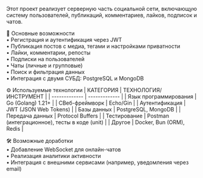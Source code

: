 Этот проект реализует серверную часть социальной сети, включающую систему пользователей, публикаций, комментариев, лайков, подписок и чатов.

🧠 Основные возможности</br>
• Регистрация и аутентификация через JWT</br>
• Публикация постов с медиа, тегами и настройками приватности</br>
• Лайки, комментарии, репосты</br>
• Подписки на пользователей</br>
• Чаты (личные и групповые)</br>
• Поиск и фильтрация данных</br>
• Интеграция с двумя СУБД: PostgreSQL и MongoDB</br>

⚙️ Используемые технологии
| КАТЕГОРИЯ  | ТЕХНОЛОГИЯ/ИНСТРУМЕНТ |
| ------------- | ------------- |
| Язык программирования  | Go (Golang) 1.21+  |
| CВеб-фреймворк  | Echo/Gin  |
| Аутентификация  | JWT (JSON Web Tokens)  |
| Базы данных  | PostgreSQL, MongoDB  |
| Передача данных  | Protocol Buffers  |
| Тестирование  | Postman (интеграционное), тесты в коде (unit)  |
| Другое  | Docker, Bun (ORM), Redis  |

🛠 Возможные доработки</br>
• Добавление WebSocket для онлайн-чатов</br>
• Реализация аналитики активности</br>
• Интеграция с внешними сервисами (например, уведомления через email)
